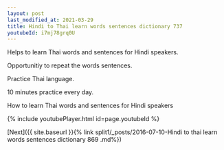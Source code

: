 ```yaml
---
layout: post
last_modified_at: 2021-03-29
title: Hindi to Thai learn words sentences dictionary 737 
youtubeId: i7mj78grq0U
---
```

 
 
Helps to learn Thai words and sentences for Hindi speakers.

Opportunitiy to repeat the words sentences. 

Practice Thai language. 
 
10 minutes practice every day. 
 
How to learn Thai words and sentences for Hindi speakers 
 
{% include youtubePlayer.html id=page.youtubeId %}
 
 
[Next]({{ site.baseurl }}{% link  split1/_posts/2016-07-10-Hindi to thai learn words sentences dictionary 869 .md%})
 
